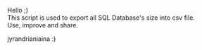 Hello ;) <br>
This script is used to export all SQL Database's size into csv file. <br>
Use, improve and share. <br>

jyrandrianiaina :)
